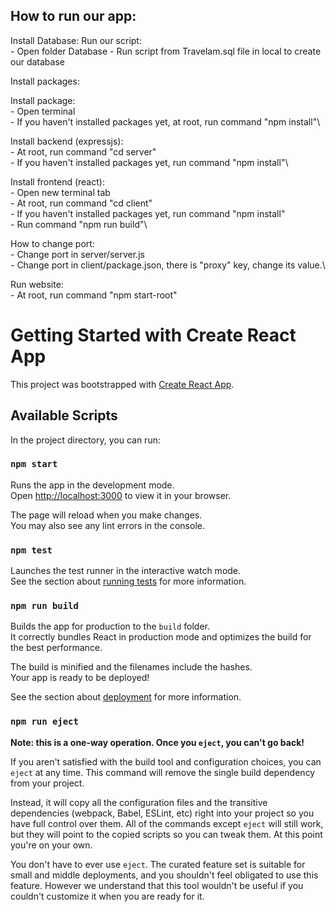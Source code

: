 ## How to run our app:
Install Database:
Run our script:\
    - Open folder Database
    - Run script from Travelam.sql file in local to create our database

Install packages:

Install package:\
    - Open terminal\
    - If you haven't installed packages yet, at root, run command "npm install"\

Install backend (expressjs):\
    - At root, run command "cd server"\
    - If you haven't installed packages yet, run command "npm install"\

Install frontend (react):\
    - Open new terminal tab\
    - At root, run command "cd client"\
    - If you haven't installed packages yet, run command "npm install"\
    - Run command "npm run build"\

How to change port:\
    - Change port in server/server.js\
    - Change port in client/package.json, there is "proxy" key, change its value.\

Run website:\
    - At root, run command "npm start-root"

# Getting Started with Create React App

This project was bootstrapped with [Create React App](https://github.com/facebook/create-react-app).

## Available Scripts

In the project directory, you can run:

### `npm start`

Runs the app in the development mode.\
Open [http://localhost:3000](http://localhost:3000) to view it in your browser.

The page will reload when you make changes.\
You may also see any lint errors in the console.

### `npm test`

Launches the test runner in the interactive watch mode.\
See the section about [running tests](https://facebook.github.io/create-react-app/docs/running-tests) for more information.

### `npm run build`

Builds the app for production to the `build` folder.\
It correctly bundles React in production mode and optimizes the build for the best performance.

The build is minified and the filenames include the hashes.\
Your app is ready to be deployed!

See the section about [deployment](https://facebook.github.io/create-react-app/docs/deployment) for more information.

### `npm run eject`

**Note: this is a one-way operation. Once you `eject`, you can't go back!**

If you aren't satisfied with the build tool and configuration choices, you can `eject` at any time. This command will remove the single build dependency from your project.

Instead, it will copy all the configuration files and the transitive dependencies (webpack, Babel, ESLint, etc) right into your project so you have full control over them. All of the commands except `eject` will still work, but they will point to the copied scripts so you can tweak them. At this point you're on your own.

You don't have to ever use `eject`. The curated feature set is suitable for small and middle deployments, and you shouldn't feel obligated to use this feature. However we understand that this tool wouldn't be useful if you couldn't customize it when you are ready for it.

